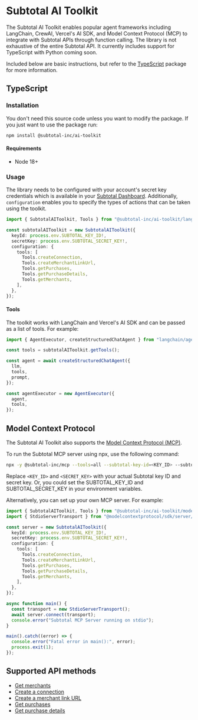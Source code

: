# Subtotal AI Toolkit

The Subtotal AI Toolkit enables popular agent frameworks including LangChain,
CrewAI, Vercel's AI SDK, and Model Context Protocol (MCP) to integrate with Subtotal APIs through function calling. The
library is not exhaustive of the entire Subtotal API. It currently includes support for TypeScript with Python coming soon.

Included below are basic instructions, but refer to the [TypeScript](/typescript) package for more information.

## TypeScript

### Installation

You don't need this source code unless you want to modify the package. If you just
want to use the package run:

```
npm install @subtotal-inc/ai-toolkit
```

#### Requirements

- Node 18+

### Usage

The library needs to be configured with your account's secret key credentials which is available in your [Subtotal Dashboard][api-keys]. Additionally, `configuration` enables you to specify the types of actions that can be taken using the toolkit.

```typescript
import { SubtotalAIToolkit, Tools } from "@subtotal-inc/ai-toolkit/langchain";

const subtotalAIToolkit = new SubtotalAIToolkit({
  keyId: process.env.SUBTOTAL_KEY_ID!,
  secretKey: process.env.SUBTOTAL_SECRET_KEY!,
  configuration: {
    tools: [
      Tools.createConnection,
      Tools.createMerchantLinkUrl,
      Tools.getPurchases,
      Tools.getPurchaseDetails,
      Tools.getMerchants,
    ],
  },
});
```

#### Tools

The toolkit works with LangChain and Vercel's AI SDK and can be passed as a list of tools. For example:

```typescript
import { AgentExecutor, createStructuredChatAgent } from "langchain/agents";

const tools = subtotalAIToolkit.getTools();

const agent = await createStructuredChatAgent({
  llm,
  tools,
  prompt,
});

const agentExecutor = new AgentExecutor({
  agent,
  tools,
});
```

## Model Context Protocol

The Subtotal AI Toolkit also supports the [Model Context Protocol (MCP)](https://modelcontextprotocol.com/).

To run the Subtotal MCP server using npx, use the following command:

```bash
npx -y @subtotal-inc/mcp --tools=all --subtotal-key-id=<KEY_ID> --subtotal-secret-key=<SECRET_KEY>
```

Replace `<KEY_ID>` and `<SECRET_KEY>` with your actual Subtotal key ID and secret key. Or, you could set the SUBTOTAL_KEY_ID and SUBTOTAL_SECRET_KEY in your environment variables.

Alternatively, you can set up your own MCP server. For example:

```typescript
import { SubtotalAIToolkit, Tools } from "@subtotal-inc/ai-toolkit/modelcontextprotocol";
import { StdioServerTransport } from "@modelcontextprotocol/sdk/server/stdio.js";

const server = new SubtotalAIToolkit({
  keyId: process.env.SUBTOTAL_KEY_ID!,
  secretKey: process.env.SUBTOTAL_SECRET_KEY!,
  configuration: {
    tools: [
      Tools.createConnection,
      Tools.createMerchantLinkUrl,
      Tools.getPurchases,
      Tools.getPurchaseDetails,
      Tools.getMerchants,
    ],
  },
});

async function main() {
  const transport = new StdioServerTransport();
  await server.connect(transport);
  console.error("Subtotal MCP Server running on stdio");
}

main().catch((error) => {
  console.error("Fatal error in main():", error);
  process.exit(1);
});
```

## Supported API methods

- [Get merchants](https://www.subtotal.com/docs/api-reference/merchants/get-merchants)
- [Create a connection](https://www.subtotal.com/docs/api-reference/connection/create-connection)
- [Create a merchant link URL](https://www.subtotal.com/docs/api-reference/connection/create-connection-token)
- [Get purchases](https://www.subtotal.com/docs/api-reference/purchases/get-purchases)
- [Get purchase details](https://www.subtotal.com/docs/api-reference/purchases/get-purchase)

[api-keys]: https://dashboard.subtotal.com/api-keys
